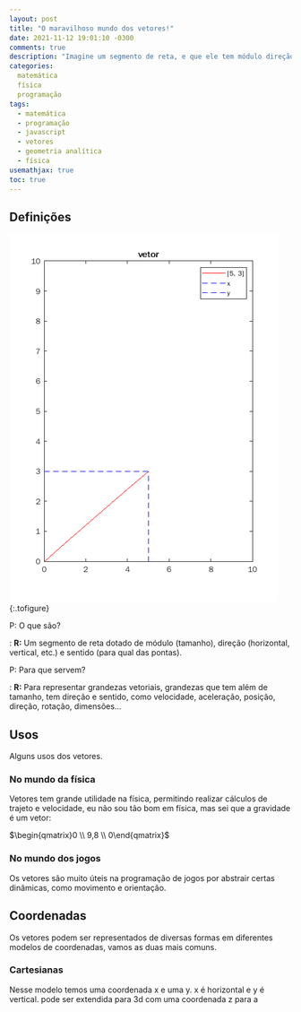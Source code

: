 ```yaml
---
layout: post
title: "O maravilhoso mundo dos vetores!"
date: 2021-11-12 19:01:10 -0300
comments: true
description: "Imagine um segmento de reta, e que ele tem módulo direção e sentido, e agora o use para calcular movimento, posição, direção, dimensões, etc."
categories:
  matemática
  física
  programação
tags:
  - matemática
  - programação
  - javascript
  - vetores
  - geometria analítica
  - física
usemathjax: true
toc: true
---
```


## Definições
![Um vetor 5x 3y](/images/vetor-5x3.png "[5, 3], um vetor em coordenadas cartesianas."){:.tofigure}

P: O que são?

  : **R:** Um segmento de reta dotado de módulo (tamanho), direção (horizontal, vertical, etc.) e sentido (para qual das pontas).
  
P: Para que servem?

  : **R:** Para representar grandezas vetoriais, grandezas que tem além de tamanho, tem direção e sentido, como velocidade, aceleração, posição, direção, rotação, dimensões…
  
## Usos

Alguns usos dos vetores.

### No mundo da física

Vetores tem grande utilidade na física, permitindo realizar cálculos de trajeto e velocidade, eu não sou tão bom em física, mas sei que a gravidade é um vetor:

$\begin{qmatrix}0 \\ 9,8 \\ 0\end{qmatrix}$

### No mundo dos jogos

Os vetores são muito úteis na programação de jogos por abstrair certas dinâmicas, como movimento e orientação.

## Coordenadas

Os vetores podem ser representados de diversas formas em diferentes modelos de coordenadas, vamos as duas mais comuns.

### Cartesianas

Nesse modelo temos uma coordenada x e uma y. x é horizontal e y é vertical. pode ser extendida para 3d com uma coordenada z para a 
